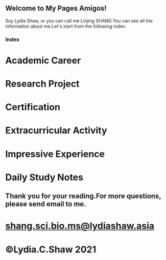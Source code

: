 ## Welcome to My Pages Amigos!

Soy Lydia Shaw, or you can call me Linjing SHANG.You can see all the information about me.Let's start from the following index.


### Index
# Academic Career
# Research Project
# Certification
# Extracurricular Activity
# Impressive Experience
# Daily Study Notes 



## Thank you for your reading.For more questions, please send email to me.

#                    shang.sci.bio.ms@lydiashaw.asia


#                           ©Lydia.C.Shaw 2021
                    
